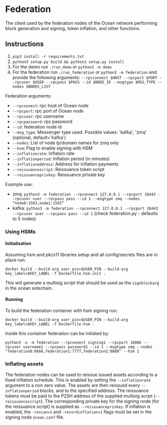 # Federation

The client used by the federation nodes of the Ocean network performing block generation and signing, token inflation, and other functions.

## Instructions
1. `pip3 install -r requirements.txt`
2. `python3 setup.py build && python3 setup.py install`
3. For the demo run `./run_demo` or `python3 -m demo`
4. For the federation run `./run_federation` or `python3 -m federation` and provide the following arguments:
`--rpcconnect $HOST --rpcport $PORT --rpcuser $USER --rpcpass $PASS --id $NODE_ID --msgtype $MSG_TYPE --nodes $NODES_LIST`

Federation arguments:

- `--rpconnect`: rpc host of Ocean node
- `--rpcport`: rpc port of Ocean node
- `--rpcuser`: rpc username
- `--rpcpassword`: rpc password
- `--id`: federation node id
- `--msg_type`: Messenger type used. Possible values: 'kafka', 'zmq' (optional, default='kafka')
- `--nodes`: List of node ip/domain names for zmq only
- `--hsm`: Flag to enable signing with HSM
- `--inflationrate`: Inflation rate
- `--inflationperiod`: Inflation period (in minutes)
- `--inflationaddress`: Address for inflation payments
- `--reissuancescript`: Reissuance token script
- `--reissuanceprivkey`: Reissuance private key

Example use:

- zmq: `python3 -m federation --rpconnect 127.0.0.1 --rpcport 18443 --rpcuser user --rpcpass pass --id 1 --msgtype zmq --nodes “node0:1503,node1:1502”`
- kafka: `python3 -m federation --rpconnect 127.0.0.1 --rpcport 18443 --rpcuser user --rpcpass pass --id 1` (check federation.py - defaults to 5 nodes)

### Using HSMs

#### Initialisation

Assuming hsm and pkcs11 libraries setup and all config/secrets files are in place run:

`docker build --build-arg user_pin=$USER_PIN --build-arg key_label=$KEY_LABEL -f Dockerfile.hsm.init .`

This will generate a multisig script that should be used as the `signblockarg` in the ocean sidechain.

#### Running

To build the federation container with hsm signing run:

`docker build --build-arg user_pin=$USER_PIN --build-arg key_label=$KEY_LABEL -f Dockerfile.hsm .`

Inside this container federation can be initiated by:

`python3 -u -m federation --rpconnect signing1 --rpcport 18886 --rpcuser username1 --rpcpass password1 --id 1 --msgtype zmq --nodes "federation0:6666,federation1:7777,federation2:8888" --hsm 1`

### Inflating assets

The federation nodes can be used to reissue issued assets according to a fixed inflation schedule. This is enabled by setting the `--inflationrate` argument to a non zero value. The assets are then reissued every `--inflationperiod` blocks, and to the specified address. The reissuance tokens must be paid to the P2SH address of the supplied multisig script (`--reissuancescript`). The corresponding private key for the signing node (for the reissuance script) is supplied as `--reissuanceprivkey`. If inflation is enabled, the `-rescan=1` and `-recordinflation=1` flags must be set in the signing node `ocean.conf` file. 

